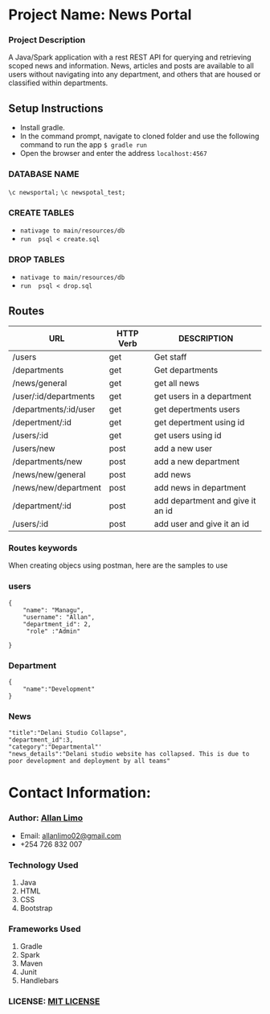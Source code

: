 # Project Name: News Portal


### Project Description
A Java/Spark application with a rest REST API for querying and retrieving scoped news and information. News, articles and posts are available to all users without navigating into any department, and others that are housed or classified within departments.



## Setup Instructions

* Install gradle.
* In the command prompt, navigate to cloned folder and use the following command to run the app `$ gradle run`
* Open the browser and enter the address `localhost:4567`

### DATABASE NAME
`\c newsportal;`
`\c newspotal_test;`

### CREATE  TABLES
* `nativage to main/resources/db  `
* `run  psql < create.sql`

### DROP  TABLES
* `nativage to main/resources/db  `
* `run  psql < drop.sql`


## Routes
| URL                                            | HTTP Verb   |                                 DESCRIPTION|
|--                                              |  ---        |                                   ---      |
|/users                                          |get          |     Get staff                              |
|/departments                                    |get          |     Get departments                        |
|/news/general                                   |get          |      get all news                          |
|/user/:id/departments                           |get          |      get users in a department             |
|/departments/:id/user                           |get          |     get depertments users                  |
|/depertment/:id                                 |get          |     get depertment using id                |
|/users/:id                                      | get         |     get users using id                     |
|/users/new                                      |post         |     add a new user                         |
|/departments/new                                |post         |     add a new department                   |
|/news/new/general                               |post         |     add news                               |
|/news/new/department                            |post         |    add news in department                  |
|/department/:id                                 |post         |    add department and give it an id        |
|/users/:id                                      |post         |    add user and give it an id              |

### Routes keywords

When creating objecs using postman, here are the samples to use
### users
```
{
    "name": "Managu",
    "username": "Allan",
    "department_id": 2,
     "role" :"Admin"
   
}
```
### Department
```
{
    "name":"Development"
}
```
### News
```
"title":"Delani Studio Collapse",
"department_id":3,
"category":"Departmental"'
"news_details":"Delani studio website has collapsed. This is due to poor development and deployment by all teams"

```

# Contact Information:
### Author: [Allan Limo](https://github.com/allanlimo02)

* Email: allanlimo02@gmail.com
* +254 726 832 007



### Technology Used
1. Java
2. HTML
3. CSS
4. Bootstrap



### Frameworks Used
1. Gradle
2. Spark
3. Maven
4. Junit
5. Handlebars

### LICENSE: [MIT LICENSE](https://github.com/allanlimo02/News-Portal/blob/master/LICENCE)